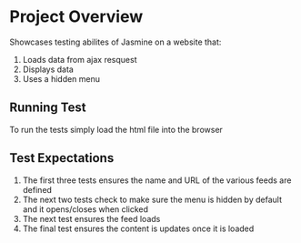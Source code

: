 # Project Overview

Showcases testing abilites of Jasmine on a website that:
1. Loads data from ajax resquest
2. Displays data
3. Uses a hidden menu



## Running Test

To run the tests simply load the html file into the browser

## Test Expectations

1. The first three tests ensures the name and URL of the various feeds are defined
2. The next two tests check to make sure the menu is hidden by default and it opens/closes when clicked
3. The next test ensures the feed loads
4. The final test ensures the content is updates once it is loaded

